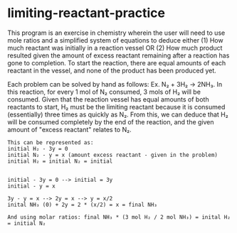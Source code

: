 # limiting-reactant-practice
This program is an exercise in chemistry wherein the user will need to use mole ratios and a simplified system of equations to deduce either
    (1) How much reactant was initially in a reaction vessel OR
    (2) How much product resulted
given the amount of excess reactant remaining after a reaction has gone to completion. To start the reaction, there are equal amounts of each reactant in the vessel, and none of the product has been produced yet. 

Each problem can be solved by hand as follows:
Ex. N₂ + 3H₂ -> 2NH₃.
In this reaction, for every 1 mol of N₂ consumed, 3 mols of H₂ will be consumed. 
Given that the reaction vessel has equal amounts of both reactants to start, H₂ must be the limiting reactant because it is consumed (essentially) three times as quickly as N₂. From this, we can deduce that H₂ will be consumed completely by the end of the reaction, and the given amount of "excess reactant" relates to N₂. 

    This can be represented as:
    initial H₂ - 3y = 0
    initial N₂ - y = x (amount excess reactant - given in the problem) 
    initial H₂ = initial N₂ = initial


    initial - 3y = 0 --> initial = 3y
    initial - y = x

    3y - y = x --> 2y = x --> y = x/2
    inital NH₃ (0) + 2y = 2 * (x/2) = x = final NH₃

    And using molar ratios: final NH₃ * (3 mol H₂ / 2 mol NH₃) = inital H₂ = initial N₂
